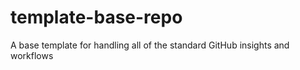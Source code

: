 # template-base-repo
A base template for handling all of the standard GitHub insights and workflows
